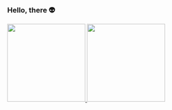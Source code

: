 ### Hello, there 👽

<div>
<a href="https://github.com/lipesanmartin">
<img loading="lazy" height="180em" src="https://github-readme-stats.vercel.app/api/top-langs/?username=lipesanmartin&layout=compact&langs_count=7&theme=nightowl"/>
<img loading="lazy" height="180em" src="https://github-readme-stats.vercel.app/api?username=lipesanmartin&show_icons=true&theme=nightowl&include_all_commits=true&count_private=true"/>
</div>

<!--
**lipesanmartin/lipesanmartin** is a ✨ _special_ ✨ repository because its `README.md` (this file) appears on your GitHub profile.

Here are some ideas to get you started:

- 🔭 I’m currently working on ...
- 🌱 I’m currently learning ...
- 👯 I’m looking to collaborate on ...
- 🤔 I’m looking for help with ...
- 💬 Ask me about ...
- 📫 How to reach me: ...
- 😄 Pronouns: ...
- ⚡ Fun fact: ...
-->

